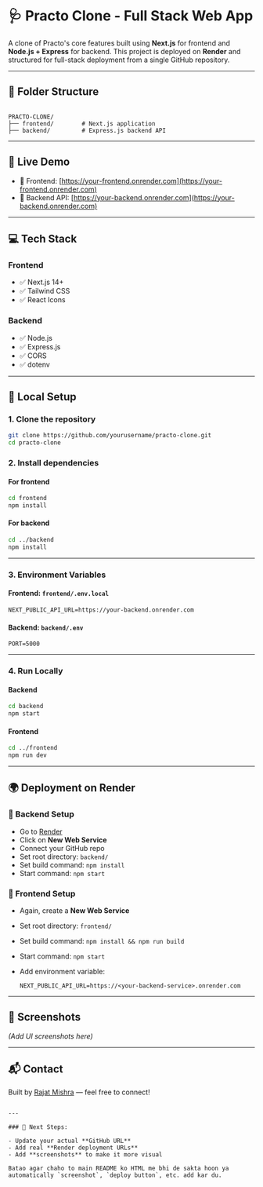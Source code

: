 # 🩺 Practo Clone - Full Stack Web App

A clone of Practo's core features built using **Next.js** for frontend and **Node.js + Express** for backend. This project is deployed on **Render** and structured for full-stack deployment from a single GitHub repository.

---

## 📁 Folder Structure

```

PRACTO-CLONE/
├── frontend/        # Next.js application
├── backend/         # Express.js backend API

````

---

## 🚀 Live Demo

- 🔗 Frontend: [https://your-frontend.onrender.com](https://your-frontend.onrender.com)
- 🔗 Backend API: [https://your-backend.onrender.com](https://your-backend.onrender.com)

---

## 💻 Tech Stack

### Frontend
- ✅ Next.js 14+
- ✅ Tailwind CSS
- ✅ React Icons

### Backend
- ✅ Node.js
- ✅ Express.js
- ✅ CORS
- ✅ dotenv

---

## 🔧 Local Setup

### 1. Clone the repository
```bash
git clone https://github.com/yourusername/practo-clone.git
cd practo-clone
````

### 2. Install dependencies

#### For frontend

```bash
cd frontend
npm install
```

#### For backend

```bash
cd ../backend
npm install
```

---

### 3. Environment Variables

#### Frontend: `frontend/.env.local`

```
NEXT_PUBLIC_API_URL=https://your-backend.onrender.com
```

#### Backend: `backend/.env`

```
PORT=5000
```

---

### 4. Run Locally

#### Backend

```bash
cd backend
npm start
```

#### Frontend

```bash
cd ../frontend
npm run dev
```

---

## 🌍 Deployment on Render

### 🧩 Backend Setup

* Go to [Render](https://render.com/)
* Click on **New Web Service**
* Connect your GitHub repo
* Set root directory: `backend/`
* Set build command: `npm install`
* Start command: `npm start`

### 🎨 Frontend Setup

* Again, create a **New Web Service**
* Set root directory: `frontend/`
* Set build command: `npm install && npm run build`
* Start command: `npm start`
* Add environment variable:

  ```
  NEXT_PUBLIC_API_URL=https://<your-backend-service>.onrender.com
  ```

---

## 📸 Screenshots

*(Add UI screenshots here)*

---

## 📬 Contact

Built by [Rajat Mishra](https://github.com/rajatmishra25) — feel free to connect!

```

---

### 🔁 Next Steps:

- Update your actual **GitHub URL**
- Add real **Render deployment URLs**
- Add **screenshots** to make it more visual

Batao agar chaho to main README ko HTML me bhi de sakta hoon ya automatically `screenshot`, `deploy button`, etc. add kar du.
```
